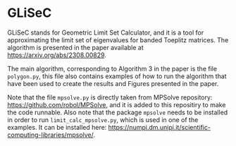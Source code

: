 # GLiSeC
GLiSeC stands for Geometric Limit Set Calculator, and it is a tool for approximating the limit set of eigenvalues for banded Toeplitz matrices. The algorithm is presented in the paper available at https://arxiv.org/abs/2308.00829. 

The main algorithm, corresponding to Algorithm 3 in the paper is the file `polygon.py`, this file also contains examples of how to run the algorithm that have been used to create the results and Figures presented in the paper. 

Note that the file `mpsolve.py` is directly taken from MPSolve repository: https://github.com/robol/MPSolve, and it is added to this repositiry to make the code runnable. Also note that the package `mpsolve` needs to be installed in order to run `limit_calc_mpsolve.py`, which is used in one of the examples. It can be installed here: https://numpi.dm.unipi.it/scientific-computing-libraries/mpsolve/. 